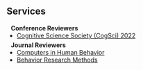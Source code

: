 ## Services

<h4 style="margin:0 10px 0;">Conference Reviewers</h4>

<ul style="margin:0 0 5px;">
  <li><a href="http://cvpr2023.thecvf.com/"><autocolor>Cognitive Science Society (CogSci) 2022</autocolor></a></li>
</ul>

<h4 style="margin:0 10px 0;">Journal Reviewers</h4>

<ul style="margin:0 0 20px;">
  <li><a href="https://www.sciencedirect.com/journal/computers-in-human-behavior"><autocolor>Computers in Human Behavior</autocolor></a></li>
  <li><a href="https://www.springer.com/journal/11263"><autocolor>Behavior Research Methods</autocolor></a></li>
</ul>
